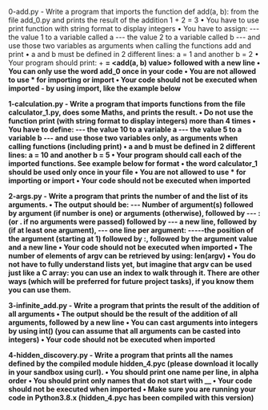 0-add.py - Write a program that imports the function def add(a, b): from the file add_0.py and prints the result of the addition 1 + 2 = 3
	• You have to use print function with string format to display integers
	• You have to assign:
	--- the value 1 to a variable called a
	--- the value 2 to a variable called b
	--- and use those two variables as arguments when calling the functions add and print
	• a and b must be defined in 2 different lines: a = 1 and another b = 2
	• Your program should print: <a value> + <b value> = <add(a, b) value> followed with a new line
	• You can only use the word add_0 once in your code
	• You are not allowed to use * for importing or __import__
	• Your code should not be executed when imported - by using __import__, like the example below

1-calculation.py - Write a program that imports functions from the file calculator_1.py, does some Maths, and prints the result.
      • Do not use the function print (with string format to display integers) more than 4 times
      • You have to define:
      --- the value 10 to a variable a
      --- the value 5 to a variable b
      --- and use those two variables only, as arguments when calling functions (including print)
      • a and b must be defined in 2 different lines: a = 10 and another b = 5
      • Your program should call each of the imported functions. See example below for format
      • the word calculator_1 should be used only once in your file
      • You are not allowed to use * for importing or __import__
      • Your code should not be executed when imported

2-args.py - Write a program that prints the number of and the list of its arguments.
      • The output should be:
      --- Number of argument(s) followed by argument (if number is one) or arguments (otherwise), followed by
      --- : (or . if no arguments were passed) followed by
      --- a new line, followed by (if at least one argument),
      --- one line per argument:
      -----the position of the argument (starting at 1) followed by :, followed by the argument value and a new line
      • Your code should not be executed when imported
      • The number of elements of argv can be retrieved by using: len(argv)
      • You do not have to fully understand lists yet, but imagine that argv can be used just like a C array: you can use an index to walk through it. There are other ways (which will be preferred for future project tasks), if you know them you can use them.

3-infinite_add.py - Write a program that prints the result of the addition of all arguments
      • The output should be the result of the addition of all arguments, followed by a new line
      • You can cast arguments into integers by using int() (you can assume that all arguments can be casted into integers)
      • Your code should not be executed when imported

4-hidden_discovery.py - Write a program that prints all the names defined by the compiled module hidden_4.pyc (please download it locally in your sandbox using curl).
      • You should print one name per line, in alpha order
      • You should print only names that do not start with __
      • Your code should not be executed when imported
      • Make sure you are running your code in Python3.8.x (hidden_4.pyc has been compiled with this version)

